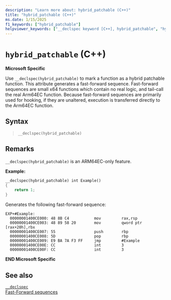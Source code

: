 ```yaml
---
description: "Learn more about: hybrid_patchable (C++)"
title: "hybrid_patchable (C++)"
ms.date: 1/15/2025
f1_keywords: ["hybrid_patchable"]
helpviewer_keywords: ["__declspec keyword [C++], hybrid_patchable", "hybrid_patchable __declspec keyword"]
---
```

# `hybrid_patchable` (C++)

**Microsoft Specific**

Use `__declspec(hybrid_patchable)` to mark a function as a hybrid patchable function. This attribute generates a fast-forward sequence. Fast-forward sequences are small x64 functions which contain no real logic, and tail-call the real Arm64EC function. Because fast-forward sequences are primarily used for hooking, if they are unaltered, execution is transferred directly to the Arm64EC function.

## Syntax

> `__declspec(hybrid_patchable)`

## Remarks

`__declspec(hybrid_patchable)` is an ARM64EC-only feature.

**Example:**

```cpp
__declspec(hybrid_patchable) int Example()
{
    return 1;
}
```

Generates the following fast-forward sequence:

```
EXP+#Example:
  00000001400CE000: 48 8B C4           mov         rax,rsp
  00000001400CE003: 48 89 58 20        mov         qword ptr [rax+20h],rbx
  00000001400CE007: 55                 push        rbp
  00000001400CE008: 5D                 pop         rbp
  00000001400CE009: E9 BA 7A F3 FF     jmp         #Example
  00000001400CE00E: CC                 int         3
  00000001400CE00F: CC                 int         3 
```

**END Microsoft Specific**

## See also

[`__declspec`](../cpp/declspec.md)\
[Fast-Forward sequences](/windows/arm/arm64ec-abi#fast-forward-sequences)